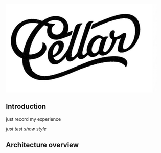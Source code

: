 ![logo](docs/images/logo.png)

Introduction
----

just record my experience

_just test show style_

Architecture overview
----
